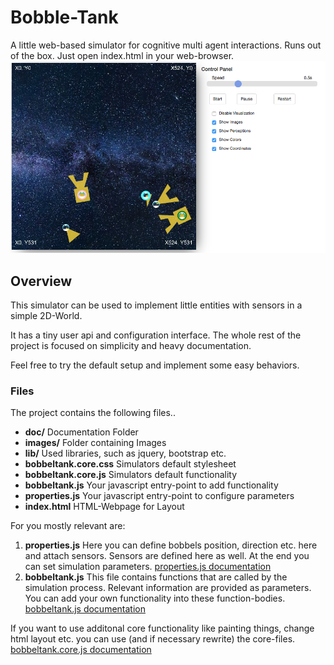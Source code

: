 # Bobble-Tank

A little web-based simulator for cognitive multi agent interactions. Runs out of the box. Just open index.html in your web-browser.
![](doc/ScreenShot.png)

## Overview
This simulator can be used to implement little entities with sensors in a simple 2D-World.

It has a tiny user api and configuration interface. The whole rest of the project is focused on simplicity and heavy documentation.

Feel free to try the default setup and implement some easy behaviors.

### Files
The project contains the following files..

* **doc/**		Documentation Folder
* **images/**	Folder containing Images
* **lib/**		Used libraries, such as jquery, bootstrap etc.
* **bobbeltank.core.css**	Simulators default stylesheet
* **bobbeltank.core.js**	Simulators default functionality
* **bobbeltank.js** Your javascript entry-point to add functionality
* **properties.js** Your javascript entry-point to configure parameters
* **index.html** HTML-Webpage for Layout

For you mostly relevant are:

1. **properties.js** Here you can define bobbels position, direction etc. here and attach sensors. Sensors are defined here as well. At the end you can set simulation parameters. [properties.js documentation](doc/properties.md)
2. **bobbeltank.js** This file contains functions that are called by the simulation process. Relevant information are provided as parameters. You can add your own functionality into these function-bodies. [bobbeltank.js documentation](doc/bobbeltank.md)

If you want to use additonal core functionality like painting things, change html layout etc. you can use (and if necessary rewrite) the core-files. [bobbeltank.core.js documentation](doc/bobbeltank.core.md)